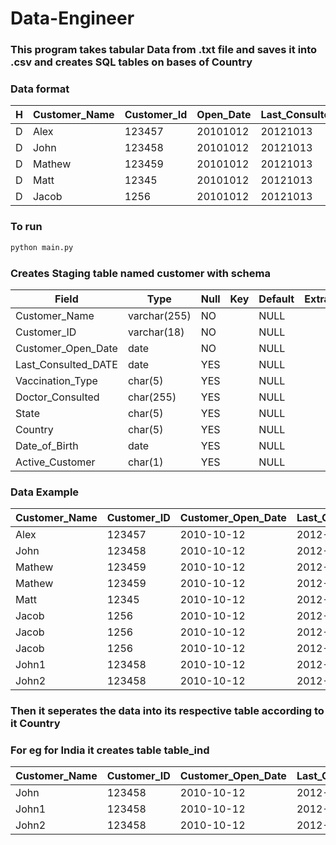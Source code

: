 # Data-Engineer

### This program takes tabular Data from .txt file and saves it into .csv and creates SQL tables on bases of Country
### Data format
|H|Customer_Name|Customer_Id|Open_Date|Last_Consulted_Date|Vaccination_Id|Dr_Name|State|Country|DOB|Is_Active
| --------------- | --------------- | --------------- | --------------- | --------------- | --------------- | --------------- | --------------- | --------------- | --------------- | --------------- |
|D|Alex|123457|20101012|20121013|MVD|Paul|SA|USA|06031987|A|
|D|John|123458|20101012|20121013|MVD|Paul|TN|IND|06031987|A|
|D|Mathew|123459|20101012|20121013|MVD|Paul|WAS|PHIL|06031987|A|
|D|Matt|12345|20101012|20121013|MVD|Paul|BOS|NYC|06031987|A|
|D|Jacob|1256|20101012|20121013|MVD|Paul|VIC|AU|06031987|A|

### To run
```python
python main.py
```
### Creates Staging table named customer with schema


| Field               | Type         | Null | Key | Default | Extra |
| --------------- | --------------- | --------------- | --------------- | --------------- | --------------- |
| Customer_Name       | varchar(255) | NO   |     | NULL    |       |
| Customer_ID         | varchar(18)  | NO   |     | NULL    |       |
| Customer_Open_Date  | date         | NO   |     | NULL    |       |
| Last_Consulted_DATE | date         | YES  |     | NULL    |       |
| Vaccination_Type    | char(5)      | YES  |     | NULL    |       |
| Doctor_Consulted    | char(255)    | YES  |     | NULL    |       |
| State               | char(5)      | YES  |     | NULL    |       |
| Country             | char(5)      | YES  |     | NULL    |       |
| Date_of_Birth       | date         | YES  |     | NULL    |       |
| Active_Customer     | char(1)      | YES  |     | NULL    |       |

### Data Example

| Customer_Name | Customer_ID | Customer_Open_Date | Last_Consulted_DATE | Vaccination_Type | Doctor_Consulted | State | Country | Date_of_Birth | Active_Customer |
| --------------- | --------------- | --------------- | --------------- | --------------- | --------------- | --------------- | --------------- | --------------- | --------------- |
| Alex          | 123457      | 2010-10-12         | 2012-10-13          | MVD              | Paul             | SA    | USA     | 1987-06-03    | A               |
| John          | 123458      | 2010-10-12         | 2012-10-13          | MVD              | Paul             | TN    | IND     | 1987-06-03    | A               |
| Mathew        | 123459      | 2010-10-12         | 2012-10-13          | MVD              | Paul             | WAS   | PHIL    | 1987-06-03    | A               |
| Mathew        | 123459      | 2010-10-12         | 2012-10-13          | MVD              |                  | WAS   | PHIL    | 1987-06-03    | A               |
| Matt          | 12345       | 2010-10-12         | 2012-10-13          | MVD              | Paul             | BOS   | NYC     | 1987-06-03    | A               |
| Jacob         | 1256        | 2010-10-12         | 2012-10-13          | MVD              | Paul             | VIC   | AU      | 1987-06-03    | A               |
| Jacob         | 1256        | 2010-10-12         | 2012-10-13          | MVD              | Paul             | VIC   | AU      | 1987-06-03    | A               |
| Jacob         | 1256        | 2010-10-12         | 2012-10-13          | MVD              | Paul             | VIC   | AU      | 1987-06-03    | A               |
| John1         | 123458      | 2010-10-12         | 2012-10-13          | MVD              | Paul             | TN    | IND     | 1987-06-03    | A               |
| John2         | 123458      | 2010-10-12         | 2012-10-13          | MVD              | Paul             | TN    | IND     | 1987-06-03    | A               |

### Then it seperates the data into its respective table according to it Country
### For eg for India it creates table table_ind


| Customer_Name | Customer_ID | Customer_Open_Date | Last_Consulted_DATE | Vaccination_Type | Doctor_Consulted | State | Country | Date_of_Birth | Active_Customer |
| --------------- | --------------- | --------------- | --------------- | --------------- | --------------- | --------------- | --------------- | --------------- | --------------- |
| John          | 123458      | 2010-10-12         | 2012-10-13          | MVD              | Paul             | TN    | IND     | 1987-06-03    | A               |
| John1         | 123458      | 2010-10-12         | 2012-10-13          | MVD              | Paul             | TN    | IND     | 1987-06-03    | A               |
| John2         | 123458      | 2010-10-12         | 2012-10-13          | MVD              | Paul             | TN    | IND     | 1987-06-03    | A               |
